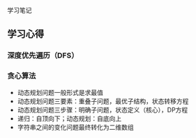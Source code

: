 学习笔记
## 学习心得
### 深度优先遍历（DFS）
### 贪心算法
* 动态规划问题一般形式是求最值
* 动态规划问题三要素：重叠子问题，最优子结构，状态转移方程
* 动态规划问题三步骤：明确子问题，状态定义（核心），DP方程
* 递归：自顶向下；动态规划：自底向上
* 字符串之间的变化问题最终转化为二维数组
